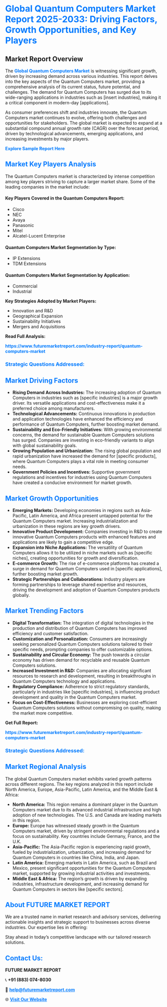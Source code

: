 <h1 style="color: #007BFF;">Global Quantum Computers Market Report 2025-2033: Driving Factors, Growth Opportunities, and Key Players</h1>

<section id="overview">
<h2>Market Report Overview</h2>
<p>The <a href="https://www.futuremarketreport.com/industry-report/quantum-computers-market" style="color: #007BFF; text-decoration: none;"><strong>Global Quantum Computers Market</strong></a> is witnessing significant growth, driven by increasing demand across various industries. This report delves into the key aspects of the Quantum Computers market, providing a comprehensive analysis of its current status, future potential, and challenges. The demand for Quantum Computers has surged due to its wide-ranging applications in industries such as [insert industries], making it a critical component in modern-day [applications].</p>
<p>As consumer preferences shift and industries innovate, the Quantum Computers market continues to evolve, offering both challenges and opportunities for stakeholders. The global market is expected to expand at a substantial compound annual growth rate (CAGR) over the forecast period, driven by technological advancements, emerging applications, and increasing investments by major players.</p>
</section>

<section id="overview">
<p><a href="https://www.futuremarketreport.com/request-sample/reportId=33297" style="color: #007BFF; text-decoration: none;"><strong>Explore Sample Report Here</strong></a></p>
</section>

<section id="key-players">
<h2 style="color: #007BFF;">Market Key Players Analysis</h2>
<p>The Quantum Computers market is characterized by intense competition among key players striving to capture a larger market share. Some of the leading companies in the market include:</p>
<h4>Key Players Covered in the Quantum Computers Report:</h4>
<ul><li>Cisco</li><li>NEC</li><li>Avaya</li><li>Panasonic</li><li>Mitel</li><li>Alcatel-Lucent Enterprise</li></ul>
<h4>Quantum Computers Market Segmentation by Type:</h4>
<ul><li>IP Extensions</li><li>TDM Extensions</li></ul>

<h4>Quantum Computers Market Segmentation by Application:</h4>
<ul><li>Commercial</li><li>Industrial</li></ul>
<p><strong>Key Strategies Adopted by Market Players:</strong></p>
<ul>
<li>Innovation and R&D</li>
<li>Geographical Expansion</li>
<li>Sustainability Initiatives</li>
<li>Mergers and Acquisitions</li>
</ul>
</section>

<section>
<p><strong>Read Full Analysis: </strong></p><a href="https://www.futuremarketreport.com/industry-report/quantum-computers-market" style="color: #007BFF; text-decoration: none;"><strong>https://www.futuremarketreport.com/industry-report/quantum-computers-market</strong></a>
<h3 style="color: #007BFF;">Strategic Questions Addressed:</h3>
</section>

<section id="driving-factors">
<h2 style="color: #007BFF;">Market Driving Factors</h2>
<ul>
<li><strong>Rising Demand Across Industries:</strong> The increasing adoption of Quantum Computers in industries such as [specific industries] is a major growth driver. Its versatile applications and cost-effectiveness make it a preferred choice among manufacturers.</li>
<li><strong>Technological Advancements:</strong> Continuous innovations in production and application technologies have enhanced the efficiency and performance of Quantum Computers, further boosting market demand.</li>
<li><strong>Sustainability and Eco-Friendly Initiatives:</strong> With growing environmental concerns, the demand for sustainable Quantum Computers solutions has surged. Companies are investing in eco-friendly variants to align with global sustainability goals.</li>
<li><strong>Growing Population and Urbanization:</strong> The rising global population and rapid urbanization have increased the demand for [specific products], where Quantum Computers plays a vital role in meeting consumer needs.</li>
<li><strong>Government Policies and Incentives:</strong> Supportive government regulations and incentives for industries using Quantum Computers have created a conducive environment for market growth.</li>
</ul>
</section>

<section id="growth-opportunities">
<h2 style="color: #007BFF;">Market Growth Opportunities</h2>
<ul>
<li><strong>Emerging Markets:</strong> Developing economies in regions such as Asia-Pacific, Latin America, and Africa present untapped potential for the Quantum Computers market. Increasing industrialization and urbanization in these regions are key growth drivers.</li>
<li><strong>Innovative Product Development:</strong> Companies investing in R&D to create innovative Quantum Computers products with enhanced features and applications are likely to gain a competitive edge.</li>
<li><strong>Expansion into Niche Applications:</strong> The versatility of Quantum Computers allows it to be utilized in niche markets such as [specific niches], creating opportunities for growth and diversification.</li>
<li><strong>E-commerce Growth:</strong> The rise of e-commerce platforms has created a surge in demand for Quantum Computers used in [specific applications], further boosting market growth.</li>
<li><strong>Strategic Partnerships and Collaborations:</strong> Industry players are forming partnerships to leverage shared expertise and resources, driving the development and adoption of Quantum Computers products globally.</li>
</ul>
</section>

<section id="trending-factors">
<h2 style="color: #007BFF;">Market Trending Factors</h2>
<ul>
<li><strong>Digital Transformation:</strong> The integration of digital technologies in the production and distribution of Quantum Computers has improved efficiency and customer satisfaction.</li>
<li><strong>Customization and Personalization:</strong> Consumers are increasingly seeking personalized Quantum Computers solutions tailored to their specific needs, prompting companies to offer customizable options.</li>
<li><strong>Sustainability and Circular Economy:</strong> The push towards a circular economy has driven demand for recyclable and reusable Quantum Computers solutions.</li>
<li><strong>Increased Investment in R&D:</strong> Companies are allocating significant resources to research and development, resulting in breakthroughs in Quantum Computers technology and applications.</li>
<li><strong>Regulatory Compliance:</strong> Adherence to strict regulatory standards, particularly in industries like [specific industries], is influencing product development and quality in the Quantum Computers market.</li>
<li><strong>Focus on Cost-Effectiveness:</strong> Businesses are exploring cost-efficient Quantum Computers solutions without compromising on quality, making the market more competitive.</li>
</ul>
</section>

<section>
<p><strong>Get Full Report: </strong></p><a href="https://www.futuremarketreport.com/industry-report/quantum-computers-market" style="color: #007BFF; text-decoration: none;"><strong>https://www.futuremarketreport.com/industry-report/quantum-computers-market</strong></a>
<h3 style="color: #007BFF;">Strategic Questions Addressed:</h3>
</section>


<section id="regional-analysis">
<h2 style="color: #007BFF;">Market Regional Analysis</h2>
<p>The global Quantum Computers market exhibits varied growth patterns across different regions. The key regions analyzed in this report include North America, Europe, Asia-Pacific, Latin America, and the Middle East & Africa:</p>
<ul>
<li><strong>North America:</strong> This region remains a dominant player in the Quantum Computers market due to its advanced industrial infrastructure and high adoption of new technologies. The U.S. and Canada are leading markets in this region.</li>
<li><strong>Europe:</strong> Europe has witnessed steady growth in the Quantum Computers market, driven by stringent environmental regulations and a focus on sustainability. Key countries include Germany, France, and the U.K.</li>
<li><strong>Asia-Pacific:</strong> The Asia-Pacific region is experiencing rapid growth, fueled by industrialization, urbanization, and increasing demand for Quantum Computers in countries like China, India, and Japan.</li>
<li><strong>Latin America:</strong> Emerging markets in Latin America, such as Brazil and Mexico, present significant opportunities for the Quantum Computers market, supported by growing industrial activities and investments.</li>
<li><strong>Middle East & Africa:</strong> The region’s growth is driven by expanding industries, infrastructure development, and increasing demand for Quantum Computers in sectors like [specific sectors].</li>
</ul>
</section>

<footer>
<h2 style="color: #007BFF;">About FUTURE MARKET REPORT</h2>
<p>We are a trusted name in market research and advisory services, delivering actionable insights and strategic support to businesses across diverse industries. Our expertise lies in offering:</p>

<p>Stay ahead in today’s competitive landscape with our tailored research solutions.</p>

<h2 style="color: #007BFF;">Contact Us:</h2>
<p><strong>FUTURE MARKET REPORT</strong></p>
<p>📞 <strong>+91 (883) 074-8030</strong></p>
<p>📧 <strong><a href="mailto:help@futuremarketreport.com" style="color: #007BFF;">help@futuremarketreport.com</a></strong></p>
<p>🌐 <strong><a href="https://www.futuremarketreport.com/" style="color: #007BFF;">Visit Our Website</a></strong></p>
</footer>